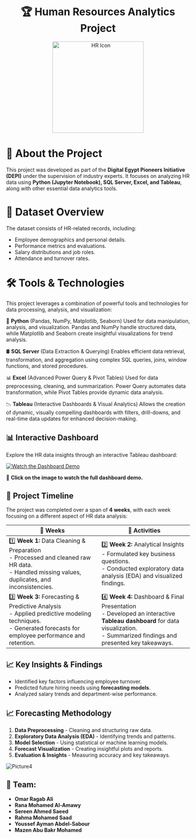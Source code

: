 <h1 align="center">🏆 Human Resources Analytics Project</h1>

<p align="center">
  <img src="https://cdn-icons-png.flaticon.com/128/3135/3135715.png" alt="HR Icon" width="250"/>
</p>



# 🚀 About the Project 
This project was developed as part of the **Digital Egypt Pioneers Initiative (DEPI)** under the supervision of industry experts. It focuses on analyzing HR data using **Python (Jupyter Notebook), SQL Server, Excel, and Tableau**, along with other essential data analytics tools.  


# 📂 Dataset Overview  
The dataset consists of HR-related records, including:  
- Employee demographics and personal details.  
- Performance metrics and evaluations.  
- Salary distributions and job roles.  
- Attendance and turnover rates.  


# 🛠 Tools & Technologies  

This project leverages a combination of powerful tools and technologies for data processing, analysis, and visualization:  

🐍 **Python** (Pandas, NumPy, Matplotlib, Seaborn)
Used for data manipulation, analysis, and visualization. Pandas and NumPy handle structured data, while Matplotlib and Seaborn create insightful visualizations for trend analysis.

🛢 **SQL Server** (Data Extraction & Querying)
Enables efficient data retrieval, transformation, and aggregation using complex SQL queries, joins, window functions, and stored procedures.

📊 **Excel** (Advanced Power Query & Pivot Tables)
Used for data preprocessing, cleaning, and summarization. Power Query automates data transformation, while Pivot Tables provide dynamic data analysis.

📉 **Tableau** (Interactive Dashboards & Visual Analytics)
Allows the creation of dynamic, visually compelling dashboards with filters, drill-downs, and real-time data updates for enhanced decision-making.




## 📊 Interactive Dashboard  

Explore the HR data insights through an interactive Tableau dashboard:  

[![Watch the Dashboard Demo](video_thumbnail.png)]()  

📌 **Click on the image to watch the full dashboard demo.**  























## 📅 Project Timeline 
The project was completed over a span of **4 weeks**, with each week focusing on a different aspect of HR data analysis:  

| 📆 Weeks        | 📌 Activities  |
|----------------|--------------|
| 1️⃣ **Week 1:** Data Cleaning & Preparation  <br> - Processed and cleaned raw HR data.  <br> - Handled missing values, duplicates, and inconsistencies.  | 2️⃣ **Week 2:** Analytical Insights  <br> - Formulated key business questions.  <br> - Conducted exploratory data analysis (EDA) and visualized findings.  |
| 3️⃣ **Week 3:** Forecasting & Predictive Analysis  <br> - Applied predictive modeling techniques.  <br> - Generated forecasts for employee performance and retention.  | 4️⃣ **Week 4:** Dashboard & Final Presentation  <br> - Developed an interactive **Tableau dashboard** for data visualization.  <br> - Summarized findings and presented key takeaways.  |




## 📈 Key Insights & Findings  
- Identified key factors influencing employee turnover.  
- Predicted future hiring needs using **forecasting models**.  
- Analyzed salary trends and department-wise performance.  

## 📈 Forecasting Methodology
1. **Data Preprocessing** - Cleaning and structuring raw data.
2. **Exploratory Data Analysis (EDA)** - Identifying trends and patterns.
3. **Model Selection** - Using statistical or machine learning models.
4. **Forecast Visualization** - Creating insightful plots and reports.
5. **Evaluation & Insights** - Measuring accuracy and key takeaways.


![Picture4](https://github.com/user-attachments/assets/4b3dc16f-0700-4a04-abdb-6a288fd6a36a)


## 👥 Team:
- **Omar Ragab Ali**  
- **Rana Mohamed Al-Amawy**  
- **Sereen Ahmed Saeed**  
- **Rahma Mohamed Saad**  
- **Youssef Ayman Abdel-Sabour**  
- **Mazen Abu Bakr Mohamed**  

